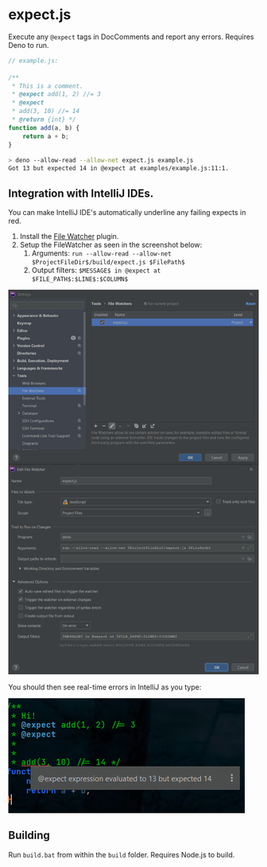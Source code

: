 # expect.js



Execute any `@expect` tags in DocComments and report any errors.  Requires Deno to run.

```javascript
// example.js:

/**
 * This is a comment.
 * @expect add(1, 2) //= 3
 * @expect
 * add(3, 10) //= 14 
 * @return {int} */
function add(a, b) {
	return a + b;
}

```

```bash
> deno --allow-read --allow-net expect.js example.js
Got 13 but expected 14 in @expect at examples/example.js:11:1.
```



## Integration with IntelliJ IDEs.

You can make IntelliJ IDE's automatically underline any failing expects in red.

1. Install the [File Watcher](https://www.jetbrains.com/help/idea/using-file-watchers.html) plugin.
2. Setup the FileWatcher as seen in the screenshot below:
    1. Arguments: `run --allow-read --allow-net $ProjectFileDir$/build/expect.js $FilePath$`
    2. Output filters: `$MESSAGE$ in @expect at $FILE_PATH$:$LINE$:$COLUMN$`

![](images/image-20210528142807749.png)

You should then see real-time errors in IntelliJ as you type:

![image-20210521132842992](images/image-20210521132842992.png)

## Building

Run `build.bat` from within the `build` folder.  Requires Node.js to build.

